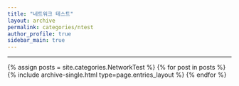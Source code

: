 ```yaml
---
title: "네트워크 테스트"
layout: archive
permalink: categories/ntest
author_profile: true
sidebar_main: true
---
```


<!-- 공백이 포함되어 있는 카테고리 이름의 경우 site.categories.['a b c'] 이런식으로! -->

***

{% assign posts = site.categories.NetworkTest %}
{% for post in posts %} {% include archive-single.html type=page.entries_layout %} {% endfor %}